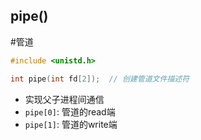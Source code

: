 ## pipe()

#管道 

```c++
#include <unistd.h>

int pipe(int fd[2]);  // 创建管道文件描述符
```

- 实现父子进程间通信
- `pipe[0]`: 管道的read端
- `pipe[1]`: 管道的write端